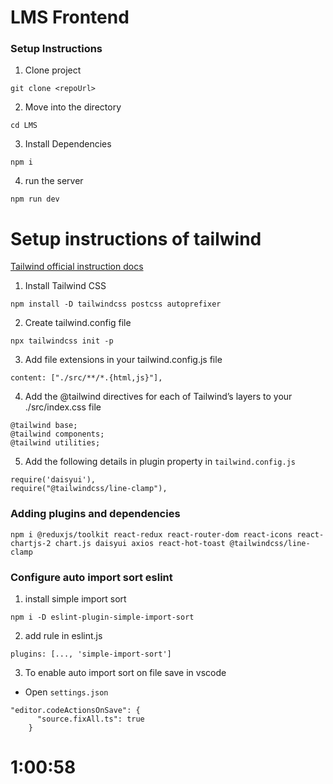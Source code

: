 # LMS Frontend

### Setup Instructions

1. Clone project

```
git clone <repoUrl>
```

2. Move into the directory

```
cd LMS
```

3. Install Dependencies

```
npm i
```

4. run the server

```
npm run dev
```

# Setup instructions of tailwind

[Tailwind official instruction docs](https://tailwindcss.com/docs/installation)

1. Install Tailwind CSS

```
npm install -D tailwindcss postcss autoprefixer
```

2. Create tailwind.config file

```
npx tailwindcss init -p
```

3. Add file extensions in your tailwind.config.js file

```
content: ["./src/**/*.{html,js}"],
```

4. Add the @tailwind directives for each of Tailwind’s layers to your ./src/index.css file

```
@tailwind base;
@tailwind components;
@tailwind utilities;
```

5. Add the following details in plugin property in `tailwind.config.js`

```
require('daisyui'),
require("@tailwindcss/line-clamp"),
```

### Adding plugins and dependencies

```
npm i @reduxjs/toolkit react-redux react-router-dom react-icons react-chartjs-2 chart.js daisyui axios react-hot-toast @tailwindcss/line-clamp
```

### Configure auto import sort eslint

1. install simple import sort

```
npm i -D eslint-plugin-simple-import-sort
```

2. add rule in eslint.js

```
plugins: [..., 'simple-import-sort']
```

3. To enable auto import sort on file save in vscode

- Open `settings.json`

```
"editor.codeActionsOnSave": {
      "source.fixAll.ts": true
    }
```
# 1:00:58
